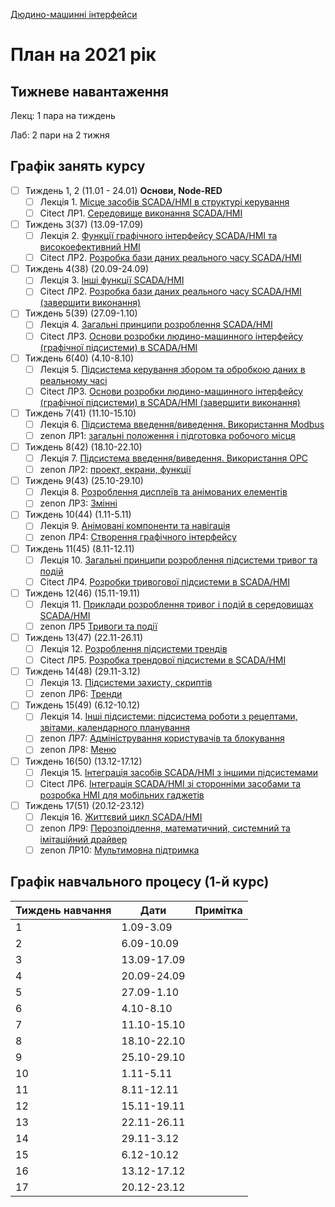 [Дюдино-машинні інтерфейси](https://pupenasan.github.io/hmi/)

# План на 2021 рік

## Тижневе навантаження

Лекц: 1 пара на тиждень

Лаб:  2 пари на 2 тижня

## Графік занять курсу

- [ ] Тиждень 1, 2 (11.01 - 24.01) **Основи, Node-RED**
  - [ ] Лекція 1. [Місце засобів SCADA/HMI в структурі керування](lec/lec1.md)
  - [ ] Citect ЛР1. [Середовище виконання SCADA/HMI](lab/citect2021/lab1.md)
- [ ] Тиждень 3(37) (13.09-17.09)
  - [ ] Лекція 2. [Функції графічного інтерфейсу SCADA/HMI та високоефективний HMI](lec/lec2.md)
  - [ ] Citect ЛР2. [Розробка бази даних реального часу SCADA/HMI](lab/citect2021/lab2.md)
- [ ] Тиждень 4(38) (20.09-24.09)
  - [ ] Лекція 3. [Інші функції SCADA/HMI](lec/lec3.md)
  - [ ] Citect ЛР2. [Розробка бази даних реального часу SCADA/HMI (завершити виконання)](lab/citect2021/lab2.md)
- [ ] Тиждень 5(39) (27.09-1.10)
  - [ ] Лекція 4. [Загальні принципи розроблення SCADA/HMI](lec/lec4.md)
  - [ ] Citect ЛР3. [Основи розробки людино-машинного інтерфейсу (графічної підсистеми) в SCADA/HMI](lab/citectold/lab3.md)
- [ ] Тиждень 6(40) (4.10-8.10)
  - [ ] Лекція 5. [Підсистема керування збором та обробкою даних в реальному часі](lec/lec5.md)
  - [ ] Citect ЛР3. [Основи розробки людино-машинного інтерфейсу (графічної підсистеми) в SCADA/HMI (завершити виконання)](lab/citectold/lab3.md)
- [ ] Тиждень 7(41) (11.10-15.10)
  - [ ] Лекція 6. [Підсистема введення/виведення. Використання Modbus](lec/lec6.md)
  - [ ] zenon ЛР1: [загальні положення і підготовка робочого місця](lab/zenon/lab1.md)
- [ ] Тиждень 8(42) (18.10-22.10)
  - [ ] Лекція 7. [Підсистема введення/виведення. Використання OPC](lec/lec7.md)
  - [ ] zenon ЛР2: [проект, екрани, функції](lab/zenon/lab2.md)
- [ ] Тиждень 9(43) (25.10-29.10)
  - [ ] Лекція 8. [Розроблення дисплеїв та анімованих елементів](lec/lec8.md)
  - [ ] zenon ЛР3: [Змінні](lab/zenon/lab3.md)
- [ ] Тиждень 10(44) (1.11-5.11)
  - [ ] Лекція 9. [Анімовані компоненти та навігація](lec/lec9.md)
  - [ ] zenon ЛР4: [Створення графічного інтерфейсу](lab/zenon/lab4.md)
- [ ] Тиждень 11(45) (8.11-12.11)
  - [ ] Лекція 10. [Загальні принципи розроблення підсистеми тривог та подій](lec/lec10.md)
  - [ ] Citect ЛР4. [Розробки тривогової підсистеми в SCADA/HMI](lab/citectold/lab4.md)
- [ ] Тиждень 12(46) (15.11-19.11)
  - [ ] Лекція 11. [Приклади розроблення тривог і подій в середовищах SCADA/HMI](lec/lec11.md)
  - [ ] zenon ЛР5 [Тривоги та події](lab/zenon/lab5.md)
- [ ] Тиждень 13(47) (22.11-26.11)
  - [ ] Лекція 12. [Розроблення підсистеми трендів](lec/lec12.md)
  - [ ] Citect ЛР5. [Розробка трендової підсистеми в SCADA/HMI](lab/citectold/lab5.md)
- [ ] Тиждень 14(48) (29.11-3.12)
  - [ ] Лекція 13. [Підсистеми захисту, скриптів](lec/lec13.md)
  - [ ] zenon ЛР6: [Тренди](lab/zenon/lab6.md)
- [ ] Тиждень 15(49) (6.12-10.12)
  - [ ] Лекція 14. [Інші підсистеми: підсистема роботи з рецептами, звітами, календарного планування](lec/lec14.md)
  - [ ] zenon ЛР7: [Адміністрування користувачів та блокування](lab/zenon/lab7.md)
  - [ ] zenon ЛР8: [Меню](lab/zenon/lab8.md)
- [ ] Тиждень 16(50) (13.12-17.12)
  - [ ] Лекція 15. [Інтеграція засобів SCADA/HMI з іншими підсистемами](lec/lec15.md)
  - [ ] Citect ЛР6. [Інтеграція SCADA/HMI зі сторонніми засобами та розробка HMI для мобільних гаджетів](lab/citectold/lab6.md)
- [ ] Тиждень 17(51) (20.12-23.12)
  - [ ] Лекція 16. [Життєвий цикл SCADA/HMI](lec/lec16.md) 
  - [ ] zenon ЛР9: [Перозпоідлення, математичний, системний та імітаційний драйвер](lab/zenon/lab9.md)
  - [ ] zenon ЛР10: [Мультимовна підтримка](lab/zenon/lab10.md)

## Графік навчального процесу (1-й курс)

| Тиждень навчання | Дати        | Примітка |
| ---------------- | ----------- | -------- |
| 1                | 1.09-3.09   |          |
| 2                | 6.09-10.09  |          |
| 3                | 13.09-17.09 |          |
| 4                | 20.09-24.09 |          |
| 5                | 27.09-1.10  |          |
| 6                | 4.10-8.10   |          |
| 7                | 11.10-15.10 |          |
| 8                | 18.10-22.10 |          |
| 9                | 25.10-29.10 |          |
| 10               | 1.11-5.11   |          |
| 11               | 8.11-12.11  |          |
| 12               | 15.11-19.11 |          |
| 13               | 22.11-26.11 |          |
| 14               | 29.11-3.12  |          |
| 15               | 6.12-10.12  |          |
| 16               | 13.12-17.12 |          |
| 17               | 20.12-23.12 |          |